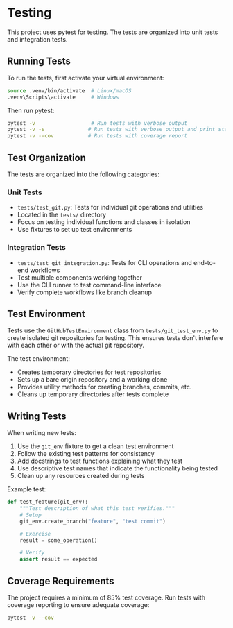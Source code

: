 # Testing

This project uses pytest for testing. The tests are organized into unit tests and integration tests.

## Running Tests

To run the tests, first activate your virtual environment:

```bash
source .venv/bin/activate  # Linux/macOS
.venv\Scripts\activate     # Windows
```

Then run pytest:

```bash
pytest -v                  # Run tests with verbose output
pytest -v -s              # Run tests with verbose output and print statements
pytest -v --cov           # Run tests with coverage report
```

## Test Organization

The tests are organized into the following categories:

### Unit Tests
- `tests/test_git.py`: Tests for individual git operations and utilities
- Located in the `tests/` directory
- Focus on testing individual functions and classes in isolation
- Use fixtures to set up test environments

### Integration Tests
- `tests/test_git_integration.py`: Tests for CLI operations and end-to-end workflows
- Test multiple components working together
- Use the CLI runner to test command-line interface
- Verify complete workflows like branch cleanup

## Test Environment

Tests use the `GitHubTestEnvironment` class from `tests/git_test_env.py` to create isolated git repositories for testing. This ensures tests don't interfere with each other or with the actual git repository.

The test environment:
- Creates temporary directories for test repositories
- Sets up a bare origin repository and a working clone
- Provides utility methods for creating branches, commits, etc.
- Cleans up temporary directories after tests complete

## Writing Tests

When writing new tests:

1. Use the `git_env` fixture to get a clean test environment
2. Follow the existing test patterns for consistency
3. Add docstrings to test functions explaining what they test
4. Use descriptive test names that indicate the functionality being tested
5. Clean up any resources created during tests

Example test:
```python
def test_feature(git_env):
    """Test description of what this test verifies."""
    # Setup
    git_env.create_branch("feature", "test commit")

    # Exercise
    result = some_operation()

    # Verify
    assert result == expected
```

## Coverage Requirements

The project requires a minimum of 85% test coverage. Run tests with coverage reporting to ensure adequate coverage:

```bash
pytest -v --cov
```
